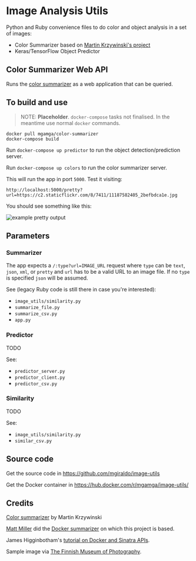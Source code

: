 # Image Analysis Utils

Python and Ruby convenience files to do color and object analysis in a set of images:

- Color Summarizer based on [Martin Krzywinski's project](http://mkweb.bcgsc.ca/colorsummarizer/)
- Keras/TensorFlow Object Predictor

## Color Summarizer Web API

Runs the [color summarizer](http://mkweb.bcgsc.ca/color-summarizer/) as a web application that can be queried.

## To build and use

> NOTE: **Placeholder**. `docker-compose` tasks not finalised. In the meantime use normal `docker` commands.

```
docker pull mgamga/color-summarizer
docker-compose build
```
Run `docker-compose up predictor` to run the object detection/prediction server.

Run `docker-compose up colors` to run the color summarizer server.

This will run the app in port `5000`. Test it visiting:

`http://localhost:5000/pretty?url=https://c2.staticflickr.com/8/7411/11187582405_2befbdca1e.jpg`

You should see something like this:

![example pretty output](demo.jpg)

## Parameters

### Summarizer

The app expects a `/:type?url=IMAGE_URL` request where `type` can be `text`, `json`, `xml`, or `pretty` and `url` has to be a valid URL to an image file. If no `type` is specified `json` will be assumed.

See (legacy Ruby code is still there in case you're interested):

- `image_utils/similarity.py`
- `summarize_file.py`
- `summarize_csv.py`
- `app.py` 

### Predictor

TODO

See:

- `predictor_server.py`
- `predictor_client.py`
- `predictor_csv.py`

### Similarity

TODO

See:

- `image_utils/similarity.py`
- `similar_csv.py`

## Source code

Get the source code in https://github.com/mgiraldo/image-utils

Get the Docker container in https://hub.docker.com/r/mgamga/image-utils/

## Credits

[Color summarizer](http://mkweb.bcgsc.ca/colorsummarizer/) by Martin Krzywinski

[Matt Miller](https://twitter.com/thisismmiller) did the [Docker summarizer](https://github.com/thisismattmiller/color-summarizer-docker) on which this project is based.

James Higginbotham's [tutorial on Docker and Sinatra APIs](https://dzone.com/articles/deploying-rest-apis-to-docker-using-ruby-and-sinat).

Sample image via [The Finnish Museum of Photography](https://www.flickr.com/photos/valokuvataiteenmuseo/11187582405/).
